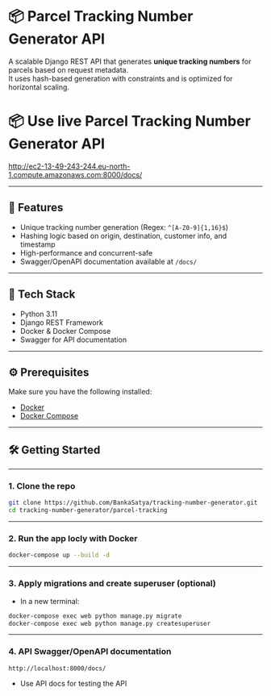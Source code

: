 # 📦 Parcel Tracking Number Generator API

A scalable Django REST API that generates **unique tracking numbers** for parcels based on request metadata.  
It uses hash-based generation with constraints and is optimized for horizontal scaling.


# 📦 Use live Parcel Tracking Number Generator API

http://ec2-13-49-243-244.eu-north-1.compute.amazonaws.com:8000/docs/

---

## 🔧 Features

- Unique tracking number generation (Regex: `^[A-Z0-9]{1,16}$`)
- Hashing logic based on origin, destination, customer info, and timestamp
- High-performance and concurrent-safe
- Swagger/OpenAPI documentation available at `/docs/`

---

## 🚀 Tech Stack

- Python 3.11
- Django REST Framework
- Docker & Docker Compose
- Swagger for API documentation

---

## ⚙️ Prerequisites

Make sure you have the following installed:

- [Docker](https://www.docker.com/)
- [Docker Compose](https://docs.docker.com/compose/)

---

## 🛠️ Getting Started

---

### 1. Clone the repo

```bash
git clone https://github.com/BankaSatya/tracking-number-generator.git
cd tracking-number-generator/parcel-tracking
```

---

### 2. Run the app locly with Docker

```bash
docker-compose up --build -d
```
---

### 3. Apply migrations and create superuser (optional)
- In a new terminal:

```bash
docker-compose exec web python manage.py migrate
docker-compose exec web python manage.py createsuperuser
```
---
### 4. API Swagger/OpenAPI documentation

```web browser
http://localhost:8000/docs/
```
- Use API docs for testing the API

